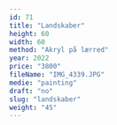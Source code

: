 ```yaml
---
id: 71
title: "Landskaber"
height: 60
width: 60
method: "Akryl på lærred"
year: 2022
price: "3800"
fileName: "IMG_4339.JPG"
medie: "painting"
draft: "no"
slug: "landskaber"
weight: "45"
---
```

